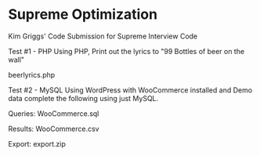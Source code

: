 # Supreme Optimization
Kim Griggs' Code Submission for Supreme Interview Code

Test #1  - PHP
Using PHP, Print out the lyrics to "99 Bottles of beer on the wall"

beerlyrics.php

Test #2 - MySQL
Using WordPress with WooCommerce installed and Demo data complete the following using just MySQL. 

Queries: WooCommerce.sql

Results: WooCommerce.csv

Export: export.zip


